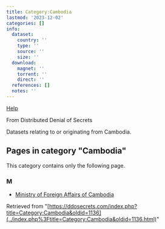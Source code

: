 ```yaml
---
title: Category:Cambodia
lastmod: '2023-12-02'
categories: []
info:
  dataset:
    country: ''
    type: ''
    source: ''
    size: ''
  download:
    magnet: ''
    torrent: ''
    direct: ''
  references: []
  notes: ''
---
```




[Help](https://www.mediawiki.org/wiki/Special:MyLanguage/Help:Categories)

From Distributed Denial of Secrets

Datasets relating to or originating from Cambodia.

## Pages in category "Cambodia"

This category contains only the following page.

### M

- [Ministry of Foreign Affairs of
Cambodia](Ministry_of_Foreign_Affairs_of_Cambodia.html "Ministry of Foreign Affairs of Cambodia")

Retrieved from
"[https://ddosecrets.com/index.php?title=Category:Cambodia&oldid=1136](../index.php%3Ftitle=Category:Cambodia&oldid=1136.html)"

